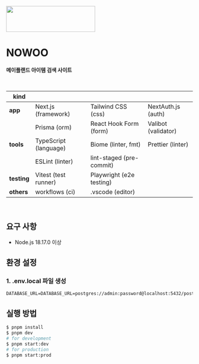 <image
src='https://vcsbnusyecxmogxxeoww.supabase.co/storage/v1/object/sign/images/nowoo_logo-removebg-preview.png?token=eyJhbGciOiJIUzI1NiIsInR5cCI6IkpXVCJ9.eyJ1cmwiOiJpbWFnZXMvbm93b29fbG9nby1yZW1vdmViZy1wcmV2aWV3LnBuZyIsImlhdCI6MTcwNjE2NzY4NiwiZXhwIjoxODYzODQ3Njg2fQ.sV0rkA8CL0sm_g6e72XtKozx21GL6TufQVVzCfOF9zA&t=2024-01-25T07%3A28%3A06.494Z'
width='240'
height='70'
/>

# NOWOO

**메이플랜드 아이템 검색 사이트**

<br />

| kind        |                       |                          |                     |
| ----------- | --------------------- | ------------------------ | ------------------- |
| **app**     | Next.js (framework)   | Tailwind CSS (css)       | NextAuth.js (auth)  |
|             | Prisma (orm)          | React Hook Form (form)   | Valibot (validator) |
| **tools**   | TypeScript (language) | Biome (linter, fmt)      | Prettier (linter)   |
|             | ESLint (linter)       | lint-staged (pre-commit) |                     |
| **testing** | Vitest (test runner)  | Playwright (e2e testing) |                     |
| **others**  | workflows (ci)        | .vscode (editor)         |                     |

<br />

## 요구 사항

- Node.js 18.17.0 이상

## 환경 설정

### 1. .env.local 파일 생성

```
DATABASE_URL=DATABASE_URL=postgres://admin:password@localhost:5432/postgres
```

## 실행 방법

```sh
$ pnpm install
$ pnpm dev
# for development
$ pnpm start:dev
# for production
$ pnpm start:prod
```
